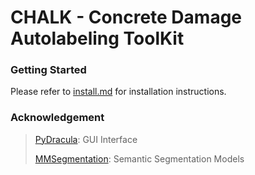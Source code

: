 # CHALK - Concrete Damage Autolabeling ToolKit

### Getting Started

Please refer to [install.md](https://github.com/bhyun-kim/CHALK/blob/main/install.md) for installation instructions.


### Acknowledgement

> [PyDracula](https://github.com/Wanderson-Magalhaes/Modern_GUI_PyDracula_PySide6_or_PyQt6): GUI Interface
>
> [MMSegmentation](https://github.com/open-mmlab/mmsegmentation): Semantic Segmentation Models

